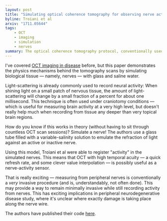 ```yaml
---
layout: post
title: "Simulating optical coherence tomography for observing nerve activity: a finite difference time domain bi-dimensional model"
byline: Troiani et al
arxiv: "1711.05644"
tags:
    - OCT
    - imaging
    - simulation
    - nerves
summary: The optical coherence tomography protocol, conventionally used as an anatomical measure, may be modifiable to record functional data as well.
---
```


I've covered [OCT imaging in disease](http://blog.jordan.matelsky.com/365papers/14/) before, but this paper demonstrates the physics mechanisms behind the tomography scans by simulating biological tissue — namely, nerves — with glass and saline water.

Light-scattering is already commonly used to record neural activity: When shining light on a small patch of nervous tissue, the amount of light-scattering will change by a small fraction of a percent for about one millisecond. This technique is often used under craniotomy conditions — which is useful for measuring brain activity at a very high level, but doesn't really help much when recording from tissue any deeper than very topical brain regions.

How do you know if this works in theory (without having to sit through countless OCT scan sessions)? Simulate a nerve! The authors use a glass tube filled with a variable-salinity solution to emulate the refraction of light against an active or inactive nerve.

Using this model, Troiani et al were able to register "activity" in the simulated nerves. This means that OCT with high temporal acuity — a quick refresh rate, and some clever value interpolation — is possibly useful as a nerve-activity sensor.

That is really exciting — measuring from peripheral nerves is conventionally a _very_ invasive procedure (and is, understandably, not often done). This may provide a way to remain minimally invasive while still recording activity from nerves. This has exciting implications in peripheral neurodegenerative disease study, where it's unclear where exactly damage is taking place along the nerve wire.

The authors have published their code [here](https://github.com/FTroiani/2D-FDTD-OCT).